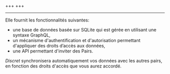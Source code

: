+++
+++

---

Elle fournit les fonctionnalités suivantes:
- une base de données basée sur SQLite qui est gérée en utilisant une syntaxe GraphQL,
- un mécanisme d'authentification et d'autorisation permettant d'appliquer des droits d’accès aux données,
- une API permettant d'inviter des Pairs.

*Discret* synchronisera automatiquement vos données avec les autres pairs, en fonction des droits d'accès que vous aurez accordé.

